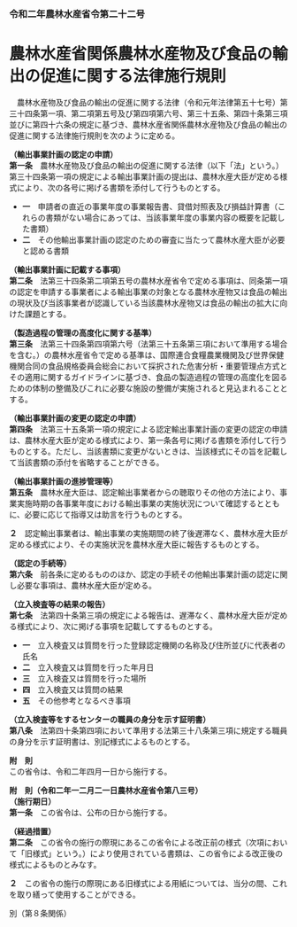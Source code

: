 ### 令和二年農林水産省令第二十二号  
# 農林水産省関係農林水産物及び食品の輸出の促進に関する法律施行規則  
　農林水産物及び食品の輸出の促進に関する法律（令和元年法律第五十七号）第三十四条第一項、第二項第五号及び第四項第六号、第三十五条、第四十条第三項並びに第四十六条の規定に基づき、農林水産省関係農林水産物及び食品の輸出の促進に関する法律施行規則を次のように定める。  
  
**（輸出事業計画の認定の申請）**  
**第一条**　農林水産物及び食品の輸出の促進に関する法律（以下「法」という。）第三十四条第一項の規定による輸出事業計画の提出は、農林水産大臣が定める様式により、次の各号に掲げる書類を添付して行うものとする。  
* **一**　申請者の直近の事業年度の事業報告書、貸借対照表及び損益計算書（これらの書類がない場合にあっては、当該事業年度の事業内容の概要を記載した書類）  
* **二**　その他輸出事業計画の認定のための審査に当たって農林水産大臣が必要と認める書類  
  
**（輸出事業計画に記載する事項）**  
**第二条**　法第三十四条第二項第五号の農林水産省令で定める事項は、同条第一項の認定を申請する事業者による輸出事業の対象となる農林水産物又は食品の輸出の現状及び当該事業者が認識している当該農林水産物又は食品の輸出の拡大に向けた課題とする。  
  
**（製造過程の管理の高度化に関する基準）**  
**第三条**　法第三十四条第四項第六号（法第三十五条第三項において準用する場合を含む。）の農林水産省令で定める基準は、国際連合食糧農業機関及び世界保健機関合同の食品規格委員会総会において採択された危害分析・重要管理点方式とその適用に関するガイドラインに基づき、食品の製造過程の管理の高度化を図るための体制の整備及びこれに必要な施設の整備が実施されると見込まれることとする。  
  
**（輸出事業計画の変更の認定の申請）**  
**第四条**　法第三十五条第一項の規定による認定輸出事業計画の変更の認定の申請は、農林水産大臣が定める様式により、第一条各号に掲げる書類を添付して行うものとする。ただし、当該書類に変更がないときは、当該様式にその旨を記載して当該書類の添付を省略することができる。  
  
**（輸出事業計画の進捗管理等）**  
**第五条**　農林水産大臣は、認定輸出事業者からの聴取りその他の方法により、事業実施時期の各事業年度における輸出事業の実施状況について確認するとともに、必要に応じて指導又は助言を行うものとする。  
  
**２**　認定輸出事業者は、輸出事業の実施期間の終了後遅滞なく、農林水産大臣が定める様式により、その実施状況を農林水産大臣に報告するものとする。  
  
**（認定の手続等）**  
**第六条**　前各条に定めるもののほか、認定の手続その他輸出事業計画の認定に関し必要な事項は、農林水産大臣が定める。  
  
**（立入検査等の結果の報告）**  
**第七条**　法第四十条第三項の規定による報告は、遅滞なく、農林水産大臣が定める様式により、次に掲げる事項を記載してするものとする。  
* **一**　立入検査又は質問を行った登録認定機関の名称及び住所並びに代表者の氏名  
* **二**　立入検査又は質問を行った年月日  
* **三**　立入検査又は質問を行った場所  
* **四**　立入検査又は質問の結果  
* **五**　その他参考となるべき事項  
  
**（立入検査等をするセンターの職員の身分を示す証明書）**  
**第八条**　法第四十条第四項において準用する法第三十八条第三項に規定する職員の身分を示す証明書は、別記様式によるものとする。  
  
**附　則**  
この省令は、令和二年四月一日から施行する。  
  
**附　則（令和二年一二月二一日農林水産省令第八三号）**  
**（施行期日）**  
**第一条**　この省令は、公布の日から施行する。  
  
**（経過措置）**  
**第二条**　この省令の施行の際現にあるこの省令による改正前の様式（次項において「旧様式」という。）により使用されている書類は、この省令による改正後の様式によるものとみなす。  
  
**２**　この省令の施行の際現にある旧様式による用紙については、当分の間、これを取り繕って使用することができる。  
  
別（第８条関係）  

          
        